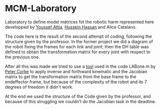 # MCM-Laboratory
Laboratory to define model matrices fot the robotic harm represented here developped by [Youssef Attia](https://github.com/youssefattia98), [Hussein Hassan](https://github.com/husseinfd97) and Alice Catalano. 

The code here is the result of the second attempt of coding, following the structure given by the professor. In the former project we did a diagram of the robot fixing the frames for each link and joint; then the DH table was defined to obtain the transformation matrix for every joint with respect to the previous one. 

After all this was made we tried to use a [tool](https://github.com/petercorke/robotics-toolbox-matlab.git) used in the code LABone.m by [Peter Corke](https://petercorke.com/toolboxes/robotics-toolbox/) to apply inverse and forthward kinematic and the Jacobian matrix to get the transformation matrix from the base frame to the endeffector frame, but because of the complexity of the robot and its 7 degrees of freedom it didn't work.

At the end we used the structure of the Code given by the professor, and because of this struggling we couldn't do the Jacobian task in the deadline.
